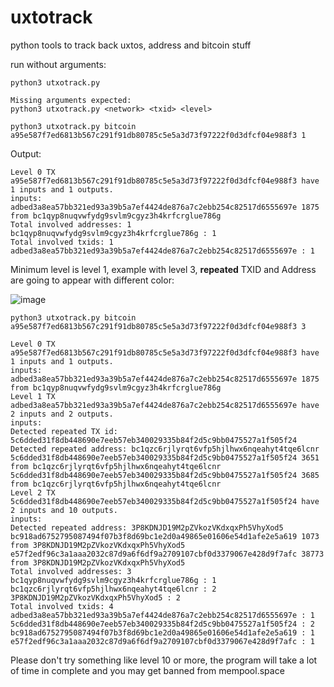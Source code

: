 # uxtotrack
python tools to track back uxtos, address and bitcoin stuff

run without arguments:

```
python3 utxotrack.py
```


```
Missing arguments expected:
python3 utxotrack.py <network> <txid> <level>
```

```
python3 utxotrack.py bitcoin a95e587f7ed6813b567c291f91db80785c5e5a3d73f97222f0d3dfcf04e988f3 1
```

Output:

```
Level 0 TX a95e587f7ed6813b567c291f91db80785c5e5a3d73f97222f0d3dfcf04e988f3 have 1 inputs and 1 outputs.
inputs:
adbed3a8ea57bb321ed93a39b5a7ef4424de876a7c2ebb254c82517d6555697e 1875 from bc1qyp8nuqvwfydg9svlm9cgyz3h4krfcrglue786g
Total involved addresses: 1
bc1qyp8nuqvwfydg9svlm9cgyz3h4krfcrglue786g : 1
Total involved txids: 1
adbed3a8ea57bb321ed93a39b5a7ef4424de876a7c2ebb254c82517d6555697e : 1
```

Minimum level is level 1, example with level 3, **repeated** TXID and Address are going to appear with different color:

![image](https://github.com/albertobsd/uxtotrack/assets/17832765/bccb8d04-1e1a-4ebb-8bfc-460b286ba043)

```
python3 utxotrack.py bitcoin a95e587f7ed6813b567c291f91db80785c5e5a3d73f97222f0d3dfcf04e988f3 3
```
```
Level 0 TX a95e587f7ed6813b567c291f91db80785c5e5a3d73f97222f0d3dfcf04e988f3 have 1 inputs and 1 outputs.
inputs:
adbed3a8ea57bb321ed93a39b5a7ef4424de876a7c2ebb254c82517d6555697e 1875 from bc1qyp8nuqvwfydg9svlm9cgyz3h4krfcrglue786g
Level 1 TX adbed3a8ea57bb321ed93a39b5a7ef4424de876a7c2ebb254c82517d6555697e have 2 inputs and 2 outputs.
inputs:
Detected repeated TX id: 5c6dded31f8db448690e7eeb57eb340029335b84f2d5c9bb0475527a1f505f24
Detected repeated address: bc1qzc6rjlyrqt6vfp5hjlhwx6nqeahyt4tqe6lcnr
5c6dded31f8db448690e7eeb57eb340029335b84f2d5c9bb0475527a1f505f24 3651 from bc1qzc6rjlyrqt6vfp5hjlhwx6nqeahyt4tqe6lcnr
5c6dded31f8db448690e7eeb57eb340029335b84f2d5c9bb0475527a1f505f24 3685 from bc1qzc6rjlyrqt6vfp5hjlhwx6nqeahyt4tqe6lcnr
Level 2 TX 5c6dded31f8db448690e7eeb57eb340029335b84f2d5c9bb0475527a1f505f24 have 2 inputs and 10 outputs.
inputs:
Detected repeated address: 3P8KDNJD19M2pZVkozVKdxqxPh5VhyXod5
bc918ad6752795087494f07b3f8d69bc1e2d0a49865e01606e54d1afe2e5a619 1073 from 3P8KDNJD19M2pZVkozVKdxqxPh5VhyXod5
e57f2edf96c3a1aaa2032c87d9a6f6df9a2709107cbf0d3379067e428d9f7afc 38773 from 3P8KDNJD19M2pZVkozVKdxqxPh5VhyXod5
Total involved addresses: 3
bc1qyp8nuqvwfydg9svlm9cgyz3h4krfcrglue786g : 1
bc1qzc6rjlyrqt6vfp5hjlhwx6nqeahyt4tqe6lcnr : 2
3P8KDNJD19M2pZVkozVKdxqxPh5VhyXod5 : 2
Total involved txids: 4
adbed3a8ea57bb321ed93a39b5a7ef4424de876a7c2ebb254c82517d6555697e : 1
5c6dded31f8db448690e7eeb57eb340029335b84f2d5c9bb0475527a1f505f24 : 2
bc918ad6752795087494f07b3f8d69bc1e2d0a49865e01606e54d1afe2e5a619 : 1
e57f2edf96c3a1aaa2032c87d9a6f6df9a2709107cbf0d3379067e428d9f7afc : 1
```

Please don't try something like level 10 or more, the program will take a lot of time in complete and you may get banned from mempool.space

